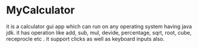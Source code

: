 # MyCalculator
it is a calculator gui app which can run on any operating system having java jdk. it has operation like add, sub, mul, devide, percentage, sqrt, root, cube, receprocle etc . it support clicks as well as keyboard inputs also.
